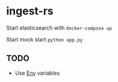 # ingest-rs

Start elasticsearch with `docker-compose up`

Start mock start `python app.py`

## TODO

* Use [Env](https://doc.rust-lang.org/std/env/) variables
